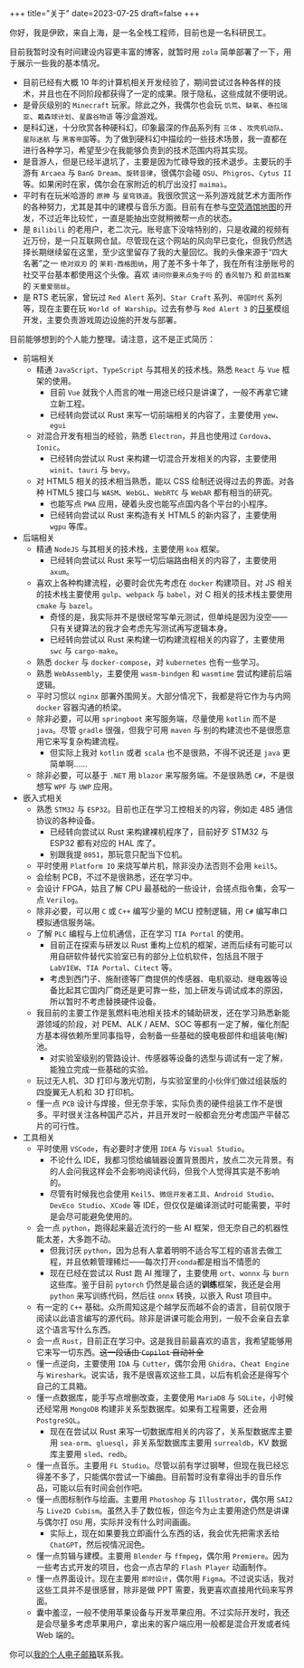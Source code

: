 +++
title="关于"
date=2023-07-25
draft=false
+++

你好，我是伊欧，来自上海，是一名全栈工程师，目前也是一名科研民工。

目前我暂时没有时间建设内容更丰富的博客，就暂时用 `zola` 简单部署了一下，用于展示一些我的基本情况。

- 目前已经有大概 10 年的计算机相关开发经验了，期间尝试过各种各样的技术，并且也在不同阶段都获得了一定的成果。限于隐私，这些成就不便明说。
- 是骨灰级别的 `Minecraft` 玩家。除此之外，我偶尔也会玩 `饥荒`、`缺氧`、`泰拉瑞亚`、`戴森球计划`、`星露谷物语` 等沙盒游戏。
- 是科幻迷，十分欣赏各种硬科幻，印象最深的作品系列有 `三体` 、`攻壳机动队`、`星际迷航` 与 `黑客帝国`等。为了做到硬科幻中描绘的一些技术场景，我一直都在进行各种学习，希望至少在我能够负责到的技术范围内将其实现。
- 是音游人，但是已经半退坑了，主要是因为忙碌导致的技术退步。主要玩的手游有 `Arcaea` 与 `BanG Dream`、`旋转音律`，很偶尔会碰 `OSU`、`Phigros`、`Cytus II` 等。如果闲时在家，偶尔会在家附近的机厅出没打 `maimai`。
- 平时有在玩米哈游的 `原神` 与 `星穹铁道`。我很欣赏这一系列游戏就艺术方面所作的各种努力，尤其是其中的建模与音乐方面。目前有在参与[空荧酒馆地图](https://yuanshen.site)的开发，不过近年比较忙，一直是能抽出空就稍微帮一点的状态。
- 是 `Bilibili` 的老用户，老二次元。账号底下没啥特别的，只是收藏的视频有近万份，是一只互联网仓鼠。尽管现在这个网站的风向早已变化，但我仍然选择长期继续留在这里，至少这里留存了我的大量回忆。我的头像来源于“四大名著”之一 `绝对双刃` 的 `茉莉·西格图纳`，用了差不多十年了，我在所有注册账号的社交平台基本都使用这个头像。喜欢 `请问你要来点兔子吗` 的 `香风智乃` 和 `蔚蓝档案` 的 `天童爱丽丝`。
- 是 RTS 老玩家，曾玩过 `Red Alert` 系列、`Star Craft` 系列、`帝国时代` 系列等，现在主要在玩 `World of Warship`。过去有参与 `Red Alert 3` 的[日冕](https://cor-games.com)模组开发，主要负责游戏周边设施的开发与部署。

目前能够想到的个人能力整理。请注意，这不是正式简历：

- 前端相关
  - 精通 `JavaScript`、`TypeScript` 与其相关的技术栈。熟悉 `React` 与 `Vue` 框架的使用。
    - 目前 `Vue` 就我个人而言的唯一用途已经只是讲课了，一般不再拿它建立新工程。
    - 已经转向尝试以 Rust 来写一切前端相关的内容了，主要使用 `yew`、`egui`
  - 对混合开发有相当的经验，熟悉 `Electron`，并且也使用过 `Cordova`、`Ionic`。
    - 已经转向尝试以 Rust 来构建一切混合开发相关的内容，主要使用 `winit`、`tauri` 与 `bevy`。
  - 对 HTML5 相关的技术相当熟悉，能以 CSS 绘制还说得过去的界面。对各种 HTML5 接口与 `WASM`、`WebGL`、`WebRTC` 与 `WebAR` 都有相当的研究。
    - 也能写点 `PWA` 应用，硬着头皮也能写点国内各个平台的小程序。
    - 已经转向尝试以 Rust 来构造有关 HTML5 的新内容了，主要使用 `wgpu` 等库。
- 后端相关
  - 精通 `NodeJS` 与其相关的技术栈，主要使用 `koa` 框架。
    - 已经转向尝试以 Rust 来写一切后端路由相关的内容了，主要使用 `axum`。
  - 喜欢上各种构建流程，必要时会优先考虑在 `docker` 构建项目。对 JS 相关的技术栈主要使用 `gulp`、`webpack` 与 `babel`，对 C 相关的技术栈主要使用 `cmake` 与 `bazel`。
    - 奇怪的是，我实际并不是很经常写单元测试，但单纯是因为没空——只有关键算法的我才会考虑先写测试再写逻辑本身。
    - 已经转向尝试以 Rust 来构建一切构建流程相关的内容了，主要使用 `swc` 与 `cargo-make`。
  - 熟悉 `docker` 与 `docker-compose`，对 `kubernetes` 也有一些学习。
  - 熟悉 `WebAssembly`，主要使用 `wasm-bindgen` 和 `wasmtime` 尝试构建前后端逻辑。
  - 平时习惯以 `nginx` 部署外围网关。大部分情况下，我都是将它作为与内网 `docker` 容器沟通的桥梁。
  - 除非必要，可以用 `springboot` 来写服务端，尽量使用 `kotlin` 而不是 `java`。尽管 `gradle` 很强，但我宁可用 `maven` 与·别的构建流也不是很愿意用它来写复杂构建流程。
    - 但实际上我对 `kotlin` 或者 `scala` 也不是很熟，不得不说还是 `java` 更简单啊……
  - 除非必要，可以基于 `.NET` 用 `blazor` 来写服务端。不是很熟悉 `C#`，不是很想写 `WPF` 与 `UWP` 应用。
- 嵌入式相关
  - 熟悉 `STM32` 与 `ESP32`。目前也正在学习工控相关的内容，例如走 485 通信协议的各种设备。
    - 已经转向尝试以 Rust 来构建裸机程序了，目前好歹 STM32 与 ESP32 都有对应的 HAL 库了。
    - 别跟我提 `8051`，那玩意只配当下位机。
  - 平时使用 `Platform IO` 来烧写单片机，除非没办法否则不会用 `keil5`。
  - 会绘制 PCB，不过不是很熟悉，还在学习中。
  - 会设计 FPGA，姑且了解 CPU 最基础的一些设计，会搓点指令集，会写一点 `Verilog`。
  - 除非必要，可以用 `C` 或 `C++` 编写少量的 MCU 控制逻辑，用 `C#` 编写串口模拟通信服务端。
  - 了解 `PLC` 编程与上位机通信，正在学习 `TIA Portal` 的使用。
    - 目前正在探索与研发以 Rust 重构上位机的框架，进而后续有可能可以用自研软件替代实验室已有的部分上位机软件，包括且不限于 `LabVIEW`、`TIA Portal`、`Citect` 等。
    - 考虑到西门子、施耐德等厂商提供的传感器、电机驱动、继电器等设备比起其它国内厂商还是更可靠一些，加上研发与调试成本的原因，所以暂时不考虑替换硬件设备。
  - 我目前的主要工作是氢燃料电池相关技术的辅助研发，还在学习熟悉新能源领域的阶段，对 PEM、ALK / AEM、SOC 等都有一定了解，催化剂配方基本得依赖所里同事指导，会制备一些基础的膜电极部件和组装电(解)池。
    - 对实验室级别的管路设计、传感器等设备的选型与调试有一定了解，能独立完成一些基础的实验。
  - 玩过无人机、3D 打印与激光切割，与实验室里的小伙伴们做过组装版的四旋翼无人机和 3D 打印机。
  - 懂一点 `PCB` 设计与焊接，但无奈手笨，实际负责的硬件组装工作不是很多。平时很关注各种国产芯片，并且开发时一般都会充分考虑国产平替芯片的可行性。
- 工具相关
  - 平时使用 `VSCode`，有必要时才使用 `IDEA` 与 `Visual Studio`。
    - 不论什么 IDE，我都习惯给编辑器设置背景图片，放点二次元背景。有的人会问我这样会不会影响阅读代码，但我个人觉得其实是不影响的。
    - 尽管有时候我也会使用 `Keil5`、`微信开发者工具`、`Android Studio`、`DevEco Studio`、`XCode` 等 IDE，但仅仅是编译测试时可能需要，平时是会尽可能避免使用的。
  - 会一点 `python`，跑得起来最近流行的一些 AI 框架，但无奈自己的机器性能太差，大多跑不动。
    - 但我讨厌 `python`，因为总有人拿着明明不适合写工程的语言去做工程，并且依赖管理稀烂——每次打开`conda`都是相当不情愿的
    - 现在已经在尝试以 Rust 跑 AI 推理了，主要使用 `ort`、`wonnx` 与 `burn` 这些库。鉴于目前 `pytorch` 仍然是最合适的**训练**框架，我还是会用 `python` 来写训练代码，然后往 `onnx` 转换，以嵌入 Rust 项目中。
  - 有一定的 `C++` 基础。众所周知这是个越学反而越不会的语言，目前仅限于阅读以此语言编写的源代码。除非是讲课可能会用到，一般不会亲自去拿这个语言写什么东西。
  - 会一点 `Rust`，目前正在学习中。这是我目前最喜欢的语言，我希望能够用它来写一切东西。~~这一段话由 `Copilot` 自动补全~~
  - 懂一点逆向，主要使用 `IDA` 与 `Cutter`，偶尔会用 `Ghidra`、`Cheat Engine` 与 `Wireshark`。说实话，我不是很喜欢这些工具，以后有机会还是得写个自己的工具箱。
  - 懂一点数据库，能手写点增删改查，主要使用 `MariaDB` 与 `SQLite`，小时候还经常用 `MongoDB` 构建非关系型数据库。如果有工程需要，还会用 `PostgreSQL`。
    - 现在在尝试以 Rust 来写一切数据库相关的内容了，关系型数据库主要用 `sea-orm`、`gluesql`，非关系型数据库主要用 `surrealdb`，KV 数据库主要用 `sled`、`redb`。
  - 懂一点音乐。主要用 `FL Studio`。尽管以前有学过钢琴，但现在我已经忘得差不多了，只能偶尔尝试一下编曲。目前暂时没有拿得出手的音乐作品，可能以后有时间会创作吧。
  - 懂一点图标制作与绘画。主要用 `Photoshop` 与 `Illustrator`，偶尔用 `SAI2` 与 `Live2D Cubism`。虽然入手了数位板，但迄今为止主要用途仍然是讲课与偶尔打 `OSU` 用，实际并没有什么时间画画。
    - 实际上，现在如果要我立即画什么东西的话，我会优先把需求丢给 `ChatGPT`，然后视情况润色。
  - 懂一点剪辑与建模。主要用 `Blender` 与 `ffmpeg`，偶尔用 `Premiere`。因为一些考古式开发的项目，也会一点古早的 `Flash Player` 动画制作。
  - 懂一点界面设计。现在主要用 `即时设计`，偶尔用 `Figma`。不过说实话，我对这些工具并不是很感冒，除非是做 PPT 需要，我更喜欢直接用代码来写界面。
  - 囊中羞涩，一般不使用苹果设备与开发苹果应用。不过实际开发时，我还是会尽量多考虑苹果用户，拿出来的客户端应用一般都是混合开发或者纯 Web 端的。

你可以[我的个人电子邮箱](mailto:langyo.china@gmail.com)联系我。
